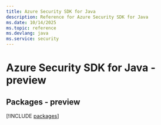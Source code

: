 ```yaml
---
title: Azure Security SDK for Java
description: Reference for Azure Security SDK for Java
ms.date: 10/14/2025
ms.topic: reference
ms.devlang: java
ms.service: security
---
```

# Azure Security SDK for Java - preview
## Packages - preview
[!INCLUDE [packages](security-index.md)]